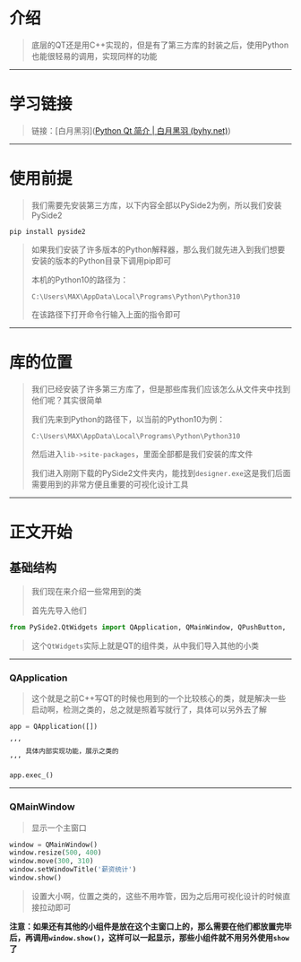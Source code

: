 # 介绍

> 底层的QT还是用C++实现的，但是有了第三方库的封装之后，使用Python也能很轻易的调用，实现同样的功能

---

# 学习链接

> 链接：[白月黑羽]([Python Qt 简介 | 白月黑羽 (byhy.net)](https://www.byhy.net/tut/py/gui/qt_01/))

---

# 使用前提

> 我们需要先安装第三方库，以下内容全部以PySide2为例，所以我们安装PySide2

```shell
pip install pyside2
```

> 如果我们安装了许多版本的Python解释器，那么我们就先进入到我们想要安装的版本的Python目录下调用pip即可
>
> 本机的Python10的路径为：
>
> `C:\Users\MAX\AppData\Local\Programs\Python\Python310`
>
> 在该路径下打开命令行输入上面的指令即可

---

 # 库的位置

> 我们已经安装了许多第三方库了，但是那些库我们应该怎么从文件夹中找到他们呢？其实很简单
>
> 我们先来到Python的路径下，以当前的Python10为例：
>
> `C:\Users\MAX\AppData\Local\Programs\Python\Python310`
>
> 然后进入`lib->site-packages`，里面全部都是我们安装的库文件
>
> 我们进入刚刚下载的PySide2文件夹内，能找到`designer.exe`这是我们后面需要用到的非常方便且重要的可视化设计工具

---

# 正文开始

## 基础结构

> 我们现在来介绍一些常用到的类
>
> 首先先导入他们

```python
from PySide2.QtWidgets import QApplication, QMainWindow, QPushButton,  QPlainTextEdit
```

> 这个`QtWidgets`实际上就是QT的组件类，从中我们导入其他的小类

---

### QApplication

> 这个就是之前C++写QT的时候也用到的一个比较核心的类，就是解决一些启动啊，检测之类的，总之就是照着写就行了，具体可以另外去了解

```python
app = QApplication([])

‘’‘
	具体内部实现功能，展示之类的
’‘’

app.exec_()
```

---

### QMainWindow

> 显示一个主窗口

```python
window = QMainWindow()
window.resize(500, 400)
window.move(300, 310)
window.setWindowTitle('薪资统计')
window.show()
```

> 设置大小啊，位置之类的，这些不用咋管，因为之后用可视化设计的时候直接拉动即可

**注意：如果还有其他的小组件是放在这个主窗口上的，那么需要在他们都放置完毕后，再调用`window.show()`，这样可以一起显示，那些小组件就不用另外使用`show`了**

